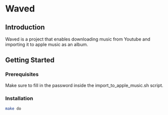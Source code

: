 # Waved

## Introduction

Waved is a project that enables downloading music from Youtube and importing it to apple music as an album.

## Getting Started

### Prerequisites

Make sure to fill in the password inside the import_to_apple_music.sh script.

### Installation

```bash
make do
```
